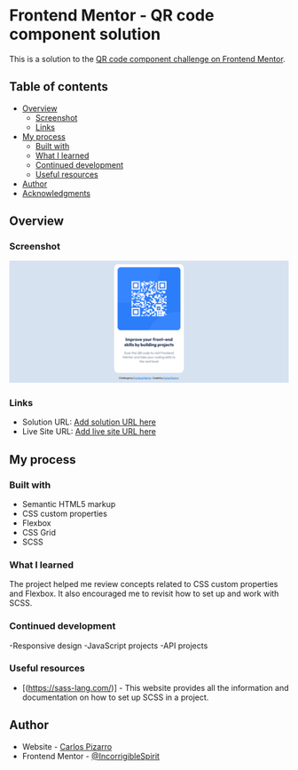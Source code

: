 # Frontend Mentor - QR code component solution

This is a solution to the [QR code component challenge on Frontend Mentor](https://www.frontendmentor.io/challenges/qr-code-component-iux_sIO_H).

## Table of contents

- [Overview](#overview)
  - [Screenshot](#screenshot)
  - [Links](#links)
- [My process](#my-process)
  - [Built with](#built-with)
  - [What I learned](#what-i-learned)
  - [Continued development](#continued-development)
  - [Useful resources](#useful-resources)
- [Author](#author)
- [Acknowledgments](#acknowledgments)

## Overview

### Screenshot

![](./src/images/screenshot/screenshot.png)

### Links

- Solution URL: [Add solution URL here](https://your-solution-url.com)
- Live Site URL: [Add live site URL here](https://qr-component-card-01.netlify.app/)

## My process

### Built with

- Semantic HTML5 markup
- CSS custom properties
- Flexbox
- CSS Grid
- SCSS

### What I learned

The project helped me review concepts related to CSS custom properties and Flexbox. It also encouraged me to revisit how to set up and work with SCSS.

### Continued development

-Responsive design
-JavaScript projects
-API projects

### Useful resources

- [(https://sass-lang.com/)] - This website provides all the information and documentation on how to set up SCSS in a project.

## Author

- Website - [Carlos Pizarro](https://github.com/IncorrigibleSpirit)
- Frontend Mentor - [@IncorrigibleSpirit](https://www.frontendmentor.io/profile/IncorrigibleSpirit)
